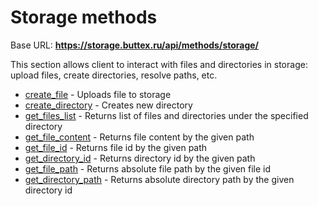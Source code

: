 # Storage methods

Base URL: **https://storage.buttex.ru/api/methods/storage/**

This section allows client to interact with files and directories in storage:
upload files, create directories, resolve paths, etc.

* [create_file](storage/create_file.md) - Uploads file to storage
* [create_directory](storage/create_directory.md) - Creates new directory
* [get_files_list](storage/get_files_list.md) - Returns list of files and directories under the specified directory
* [get_file_content](storage/get_file_content.md) - Returns file content by the given path
* [get_file_id](storage/get_file_id.md) - Returns file id by the given path
* [get_directory_id](storage/get_directory_id.md) - Returns directory id by the given path
* [get_file_path](storage/get_file_path.md) - Returns absolute file path by the given file id
* [get_directory_path](storage/get_directory_path.md) - Returns absolute directory path by the given directory id